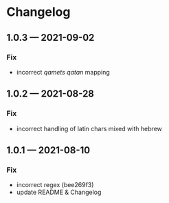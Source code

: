 # Changelog

## 1.0.3 — 2021-09-02

### Fix

- incorrect _qamets qatan_ mapping

## 1.0.2 — 2021-08-28

### Fix

- incorrect handling of latin chars mixed with hebrew

## 1.0.1 — 2021-08-10

### Fix

- incorrect regex (bee269f3)
- update README & Changelog
